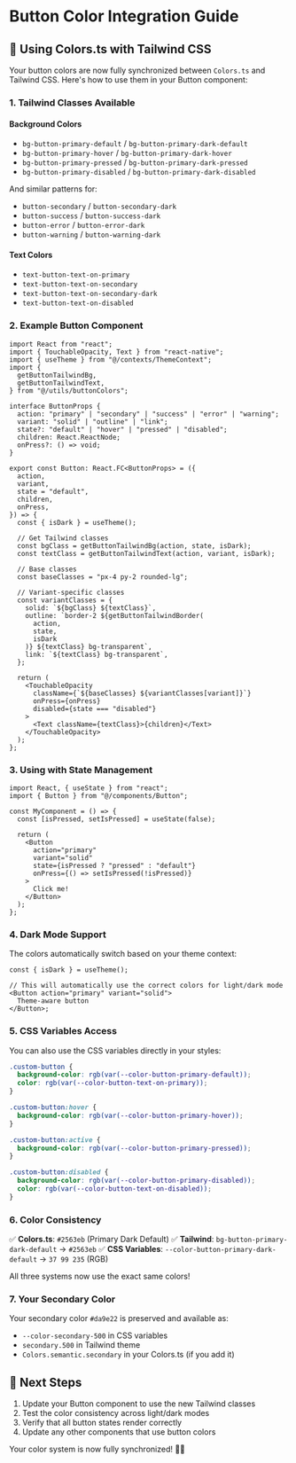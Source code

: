 # Button Color Integration Guide

## 🎨 Using Colors.ts with Tailwind CSS

Your button colors are now fully synchronized between `Colors.ts` and Tailwind CSS. Here's how to use them in your Button component:

### 1. Tailwind Classes Available

#### Background Colors

- `bg-button-primary-default` / `bg-button-primary-dark-default`
- `bg-button-primary-hover` / `bg-button-primary-dark-hover`
- `bg-button-primary-pressed` / `bg-button-primary-dark-pressed`
- `bg-button-primary-disabled` / `bg-button-primary-dark-disabled`

And similar patterns for:

- `button-secondary` / `button-secondary-dark`
- `button-success` / `button-success-dark`
- `button-error` / `button-error-dark`
- `button-warning` / `button-warning-dark`

#### Text Colors

- `text-button-text-on-primary`
- `text-button-text-on-secondary`
- `text-button-text-on-secondary-dark`
- `text-button-text-on-disabled`

### 2. Example Button Component

```tsx
import React from "react";
import { TouchableOpacity, Text } from "react-native";
import { useTheme } from "@/contexts/ThemeContext";
import {
  getButtonTailwindBg,
  getButtonTailwindText,
} from "@/utils/buttonColors";

interface ButtonProps {
  action: "primary" | "secondary" | "success" | "error" | "warning";
  variant: "solid" | "outline" | "link";
  state?: "default" | "hover" | "pressed" | "disabled";
  children: React.ReactNode;
  onPress?: () => void;
}

export const Button: React.FC<ButtonProps> = ({
  action,
  variant,
  state = "default",
  children,
  onPress,
}) => {
  const { isDark } = useTheme();

  // Get Tailwind classes
  const bgClass = getButtonTailwindBg(action, state, isDark);
  const textClass = getButtonTailwindText(action, variant, isDark);

  // Base classes
  const baseClasses = "px-4 py-2 rounded-lg";

  // Variant-specific classes
  const variantClasses = {
    solid: `${bgClass} ${textClass}`,
    outline: `border-2 ${getButtonTailwindBorder(
      action,
      state,
      isDark
    )} ${textClass} bg-transparent`,
    link: `${textClass} bg-transparent`,
  };

  return (
    <TouchableOpacity
      className={`${baseClasses} ${variantClasses[variant]}`}
      onPress={onPress}
      disabled={state === "disabled"}
    >
      <Text className={textClass}>{children}</Text>
    </TouchableOpacity>
  );
};
```

### 3. Using with State Management

```tsx
import React, { useState } from "react";
import { Button } from "@/components/Button";

const MyComponent = () => {
  const [isPressed, setIsPressed] = useState(false);

  return (
    <Button
      action="primary"
      variant="solid"
      state={isPressed ? "pressed" : "default"}
      onPress={() => setIsPressed(!isPressed)}
    >
      Click me!
    </Button>
  );
};
```

### 4. Dark Mode Support

The colors automatically switch based on your theme context:

```tsx
const { isDark } = useTheme();

// This will automatically use the correct colors for light/dark mode
<Button action="primary" variant="solid">
  Theme-aware button
</Button>;
```

### 5. CSS Variables Access

You can also use the CSS variables directly in your styles:

```css
.custom-button {
  background-color: rgb(var(--color-button-primary-default));
  color: rgb(var(--color-button-text-on-primary));
}

.custom-button:hover {
  background-color: rgb(var(--color-button-primary-hover));
}

.custom-button:active {
  background-color: rgb(var(--color-button-primary-pressed));
}

.custom-button:disabled {
  background-color: rgb(var(--color-button-primary-disabled));
  color: rgb(var(--color-button-text-on-disabled));
}
```

### 6. Color Consistency

✅ **Colors.ts**: `#2563eb` (Primary Dark Default)
✅ **Tailwind**: `bg-button-primary-dark-default` → `#2563eb`
✅ **CSS Variables**: `--color-button-primary-dark-default` → `37 99 235` (RGB)

All three systems now use the exact same colors!

### 7. Your Secondary Color

Your secondary color `#da9e22` is preserved and available as:

- `--color-secondary-500` in CSS variables
- `secondary.500` in Tailwind theme
- `Colors.semantic.secondary` in your Colors.ts (if you add it)

## 🎯 Next Steps

1. Update your Button component to use the new Tailwind classes
2. Test the color consistency across light/dark modes
3. Verify that all button states render correctly
4. Update any other components that use button colors

Your color system is now fully synchronized! 🎨✨
